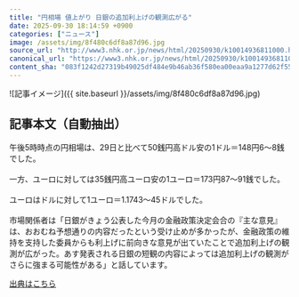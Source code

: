 ```yaml
---
title: "円相場 値上がり 日銀の追加利上げの観測広がる"
date: 2025-09-30 18:14:59 +0900
categories: ["ニュース"]
image: /assets/img/8f480c6df8a87d96.jpg
source_url: "http://www3.nhk.or.jp/news/html/20250930/k10014936811000.html"
canonical_url: "https://www3.nhk.or.jp/news/html/20250930/k10014936811000.html"
content_sha: "083f1242d27319b49025df484e9b46ab36f580ea00eaa9a1277d62f552ccb11f"
---
```


![記事イメージ]({{ site.baseurl }}/assets/img/8f480c6df8a87d96.jpg)

## 記事本文（自動抽出）
<div><div class="body-text">
										<p>午後5時時点の円相場は、29日と比べて50銭円高ドル安の1ドル＝148円6～8銭でした。<br><br>一方、ユーロに対しては35銭円高ユーロ安の1ユーロ＝173円87～91銭でした。<br><br>ユーロはドルに対して1ユーロ＝1.1743～45ドルでした。<br><br>市場関係者は「日銀がきょう公表した今月の金融政策決定会合の『主な意見』は、おおむね予想通りの内容だったという受け止めが多かったが、金融政策の維持を支持した委員からも利上げに前向きな意見が出ていたことで追加利上げの観測が広がった。あす発表される日銀の短観の内容によっては追加利上げの観測がさらに強まる可能性がある」と話しています。</p>
								</div>
							</div>

[出典はこちら](http://www3.nhk.or.jp/news/html/20250930/k10014936811000.html)
